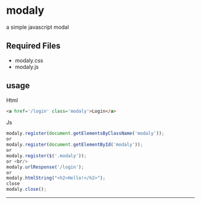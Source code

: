 # modaly
a simple javascript modal

Required Files
-------------------------------------------------------------------------------------
<ul>
<li>modaly.css</li>
<li>modaly.js</li>
</ul>

usage 
-------------------------------------------------------------------------------------
Html
```html
<a href='/login' class='modaly'>Login</a>
```
Js
```js
modaly.register(document.getElementsByClassName('modaly'));
or 
modaly.register(document.getElementById('modaly'));
or 
modaly.register($('.modaly'));
or <br/>
modaly.urlResponse('/login');
or 
modaly.htmlString("<h2>Hello!</h2>");
close 
modaly.close();
```

-------------------------------------------------------------------------------------
